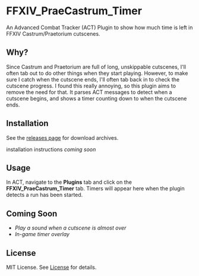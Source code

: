 # FFXIV_PraeCastrum_Timer
An Advanced Combat Tracker (ACT) Plugin to show how much time is left in FFXIV Castrum/Praetorium cutscenes.

## Why?

Since Castrum and Praetorium are full of long, unskippable cutscenes, I'll often tab out to do other things when they start playing. However, to make sure I catch when the cutscene ends, I'll often tab back in to check the cutscene progress. I found this really annoying, so this plugin aims to remove the need for that. It parses ACT messages to detect when a cutscene begins, and shows a timer counting down to when the cutscene ends.

## Installation

See the [releases page](https://github.com/Ricimon/FFXIV_PraeCastrum_Timer/releases) for download archives.

installation instructions *coming soon*

## Usage

In ACT, navigate to the **Plugins** tab and click on the **FFXIV_PraeCastrum_Timer** tab. Timers will appear here when the plugin detects a run has been started.

## Coming Soon

- *Play a sound when a cutscene is almost over*
- *In-game timer overlay*

## License

MIT License. See [License](LICENSE) for details.
